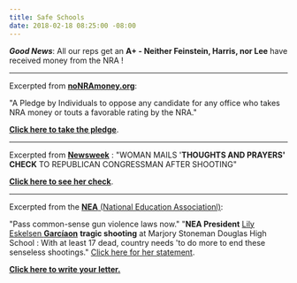 ```yaml
---
title: Safe Schools
date: 2018-02-18 08:25:00 -08:00
---
```


***Good News***:  All our reps get an **A+ - Neither Feinstein, Harris, nor Lee** have received money from the NRA !
_____________________

Excerpted from [**noNRAmoney.org**](https://www.nonramoney.org/):

"A Pledge by Individuals to oppose any candidate for any office who takes NRA money or touts a favorable rating by the NRA."

[**Click here to take the pledge**](https://www.nonramoney.org/). 
_____________________

Excerpted from [**Newsweek**](http://www.newsweek.com/) :
"WOMAN MAILS '**THOUGHTS AND PRAYERS' CHECK** TO REPUBLICAN CONGRESSMAN AFTER SHOOTING"

[**Click here to see her check**](http://www.newsweek.com/woman-mails-thoughts-and-prayers-check-809846).
_____________________

Excerpted from the [**NEA** (National Education Associationl)](http://www.nea.org/):

"Pass common-sense gun violence laws now."
"**NEA President** [Lily Eskelsen **Garcíaon**](http://www.nea.org/home/NEA-President-Profile.html) **tragic shooting** at Marjory Stoneman Douglas High School : With at least 17 dead, country needs 'to do more to end these senseless shootings."  [Click here for her statement](http://www.nea.org/home/72759.htm). 

[**Click here to write your letter.**](http://edadvocacy.nea.org/app/write-a-letter?14&engagementId=222053)


